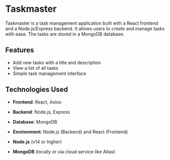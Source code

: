 # Taskmaster

Taskmaster is a task management application built with a React frontend and a Node.js/Express backend. It allows users to create and manage tasks with ease. The tasks are stored in a MongoDB database.

## Features

- Add new tasks with a title and description
- View a list of all tasks
- Simple task management interface

## Technologies Used

- **Frontend**: React, Axios
- **Backend**: Node.js, Express
- **Database**: MongoDB
- **Environment**: Node.js (Backend) and React (Frontend)

- **Node.js** (v14 or higher)  
- **MongoDB** (locally or via cloud service like Atlas)



